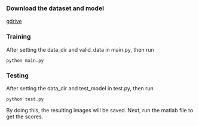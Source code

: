 ### Download the dataset and model
[gdrive](https://drive.google.com/drive/folders/1oLxH3yXiKzlWrf38XZXq8HYY-YFNnYjo?usp=sharing)

### Training

After setting the data_dir and valid_data in main.py, then run

~~~
python main.py
~~~

### Testing
After setting the data_dir and test_model in test.py, then run
~~~
python test.py
~~~

By doing this, the resulting images will be saved.
Next, run the matlab file to get the scores.


